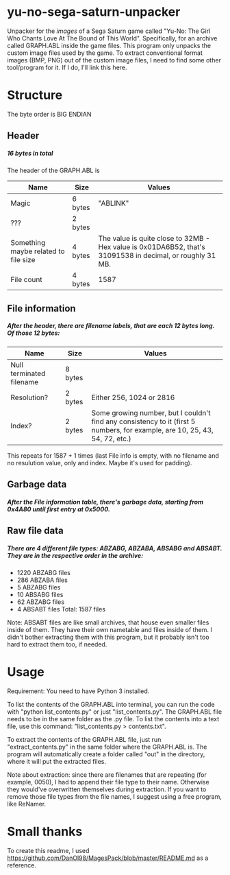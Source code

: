 # yu-no-sega-saturn-unpacker
Unpacker for the *images* of a Sega Saturn game called "Yu-No: The Girl Who Chants Love At The Bound of This World".
Specifically, for an archive called GRAPH.ABL inside the game files.
This program only unpacks the custom image files used by the game.
To extract conventional format images (BMP, PNG) out of the custom image files, I need to find some other tool/program for it. If I do, I'll link this here.

# Structure

The byte order is BIG ENDIAN

## Header
##### 16 bytes in total
The header of the GRAPH.ABL is

Name | Size | Values |
--- | --- | --- 
Magic | 6 bytes | "ABLINK"
??? | 2 bytes |
Something maybe related to file size | 4 bytes | The value is quite close to 32MB - Hex value is 0x01DA6B52, that's 31091538 in decimal, or roughly 31 MB.
File count | 4 bytes | 1587

## File information
##### After the header, there are filename labels, that are each 12 bytes long. Of those 12 bytes:

Name | Size | Values
--- | --- | ---
Null terminated filename | 8 bytes | 
Resolution? | 2 bytes | Either 256, 1024 or 2816
Index? | 2 bytes | Some growing number, but I couldn't find any consistency to it (first 5 numbers, for example, are 10, 25, 43, 54, 72, etc.)

This repeats for 1587 + 1 times (last File info is empty, with no filename and no resulution value, only and index. Maybe it's used for padding).

## Garbage data
##### After the File information table, there's garbage data, starting from 0x4A80 until first entry at 0x5000.

## Raw file data
##### There are 4 different file types: ABZABG, ABZABA, ABSABG and ABSABT. They are in the respective order in the archive:
* 1220 ABZABG files
* 286 ABZABA files
* 5 ABZABG files
* 10 ABSABG files
* 62 ABZABG files
* 4 ABSABT files
Total: 1587 files

Note: ABSABT files are like small archives, that house even smaller files inside of them. They have their own nametable and files inside of them. I didn't bother extracting them with this program, but it probably isn't too hard to extract them too, if needed.

# Usage
Requirement: You need to have Python 3 installed.

To list the contents of the GRAPH.ABL into terminal, you can run the code with "python list_contents.py" or just "list_contents.py". The GRAPH.ABL file needs to be in the same folder as the .py file.
To list the contents into a text file, use this command: "list_contents.py > contents.txt".

To extract the contents of the GRAPH.ABL file, just run "extract_contents.py" in the same folder where the GRAPH.ABL is. The program will automatically create a folder called "out" in the directory, where it will put the extracted files.

Note about extraction: since there are filenames that are repeating (for example, 0050), I had to append their file type to their name. Otherwise they would've overwritten themselves during extraction. If you want to remove those file types from the file names, I suggest using a free program, like ReNamer.

# Small thanks
To create this readme, I used https://github.com/DanOl98/MagesPack/blob/master/README.md as a reference.
